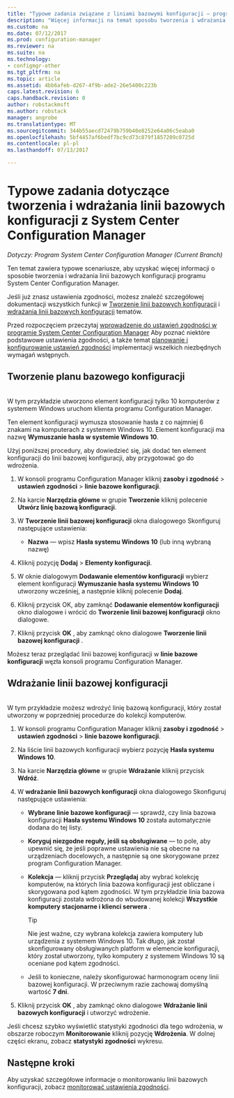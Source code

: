 ```yaml
---
title: "Typowe zadania związane z liniami bazowymi konfiguracji — programu Configuration Manager | Dokumentacja firmy Microsoft"
description: "Więcej informacji na temat sposobu tworzenia i wdrażania linii bazowych konfiguracji programu System Center Configuration Manager."
ms.custom: na
ms.date: 07/12/2017
ms.prod: configuration-manager
ms.reviewer: na
ms.suite: na
ms.technology:
- configmgr-other
ms.tgt_pltfrm: na
ms.topic: article
ms.assetid: 4bb6afeb-d267-4f9b-ade2-26e5400c223b
caps.latest.revision: 6
caps.handback.revision: 0
author: robstackmsft
ms.author: robstack
manager: angrobe
ms.translationtype: MT
ms.sourcegitcommit: 344b55aecd72479b759b40e8252e64a06c5eaba0
ms.openlocfilehash: 5bf4457af6bedf7bc9cd73c879f1857209c0725d
ms.contentlocale: pl-pl
ms.lasthandoff: 07/13/2017

---
```

# Typowe zadania dotyczące tworzenia i wdrażania linii bazowych konfiguracji z System Center Configuration Manager
<a id="common-tasks-for-creating-and-deploying-configuration-baselines-with-system-center-configuration-manager" class="xliff"></a>

*Dotyczy: Program System Center Configuration Manager (Current Branch)*

Ten temat zawiera typowe scenariusze, aby uzyskać więcej informacji o sposobie tworzenia i wdrażania linii bazowych konfiguracji programu System Center Configuration Manager.  

 Jeśli już znasz ustawienia zgodności, możesz znaleźć szczegółowej dokumentacji wszystkich funkcji w [Tworzenie linii bazowych konfiguracji](../../compliance/deploy-use/create-configuration-baselines.md) i [wdrażania linii bazowych konfiguracji](../../compliance/deploy-use/deploy-configuration-baselines.md) tematów.  

 Przed rozpoczęciem przeczytaj [wprowadzenie do ustawień zgodności w programie System Center Configuration Manager](../../compliance/get-started/get-started-with-compliance-settings.md) Aby poznać niektóre podstawowe ustawienia zgodności, a także temat [planowanie i konfigurowanie ustawień zgodności](../../compliance/plan-design/plan-for-and-configure-compliance-settings.md) implementacji wszelkich niezbędnych wymagań wstępnych.  

## Tworzenie planu bazowego konfiguracji
<a id="create-a-configuration-baseline" class="xliff"></a>  
 W tym przykładzie utworzono element konfiguracji tylko 10 komputerów z systemem Windows uruchom klienta programu Configuration Manager.  

 Ten element konfiguracji wymusza stosowanie hasła z co najmniej 6 znakami na komputerach z systemem Windows 10. Element konfiguracji ma nazwę **Wymuszanie hasła w systemie Windows 10**.  

Użyj poniższej procedury, aby dowiedzieć się, jak dodać ten element konfiguracji do linii bazowej konfiguracji, aby przygotować go do wdrożenia.  

1.  W konsoli programu Configuration Manager kliknij **zasoby i zgodność** > **ustawień zgodności** > **linie bazowe konfiguracji**.  

3.  Na karcie **Narzędzia główne** w grupie **Tworzenie** kliknij polecenie **Utwórz linię bazową konfiguracji**.  

4.  W **Tworzenie linii bazowej konfiguracji** okna dialogowego Skonfiguruj następujące ustawienia:  

    -   **Nazwa** — wpisz **Hasła systemu Windows 10** (lub inną wybraną nazwę)  

5.  Kliknij pozycję **Dodaj** > **Elementy konfiguracji**.  

6.  W oknie dialogowym **Dodawanie elementów konfiguracji** wybierz element konfiguracji **Wymuszanie hasła systemu Windows 10** utworzony wcześniej, a następnie kliknij polecenie **Dodaj**.  

7.  Kliknij przycisk OK, aby zamknąć **Dodawanie elementów konfiguracji** okno dialogowe i wrócić do **Tworzenie linii bazowej konfiguracji** okno dialogowe.

8.  Kliknij przycisk **OK** , aby zamknąć okno dialogowe **Tworzenie linii bazowej konfiguracji** .  

 Możesz teraz przeglądać linii bazowej konfiguracji w **linie bazowe konfiguracji** węzła konsoli programu Configuration Manager.  

## Wdrażanie linii bazowej konfiguracji
<a id="deploy-the-configuration-baseline" class="xliff"></a>  
 W tym przykładzie możesz wdrożyć linię bazową konfiguracji, który został utworzony w poprzedniej procedurze do kolekcji komputerów.  

1.  W konsoli programu Configuration Manager kliknij **zasoby i zgodność** > **ustawień zgodności** > **linie bazowe konfiguracji**.  

3.  Na liście linii bazowych konfiguracji wybierz pozycję **Hasła systemu Windows 10**.  

4.  Na karcie **Narzędzia główne** w grupie **Wdrażanie** kliknij przycisk **Wdróż**.  

5.  W **wdrażanie linii bazowych konfiguracji** okna dialogowego Skonfiguruj następujące ustawienia:  

    -   **Wybrane linie bazowe konfiguracji** — sprawdź, czy linia bazowa konfiguracji **Hasła systemu Windows 10** została automatycznie dodana do tej listy.  

    -   **Koryguj niezgodne reguły, jeśli są obsługiwane** — to pole, aby upewnić się, że jeśli poprawne ustawienia nie są obecne na urządzeniach docelowych, a następnie są one skorygowane przez program Configuration Manager.  

    -   **Kolekcja** — kliknij przycisk **Przeglądaj** aby wybrać kolekcję komputerów, na których linia bazowa konfiguracji jest obliczane i skorygowana pod kątem zgodności. W tym przykładzie linia bazowa konfiguracji została wdrożona do wbudowanej kolekcji **Wszystkie komputery stacjonarne i klienci serwera** .  

        > [!TIP]  
        >  Nie jest ważne, czy wybrana kolekcja zawiera komputery lub urządzenia z systemem Windows 10. Tak długo, jak został skonfigurowany obsługiwanych platform w elemencie konfiguracji, który został utworzony, tylko komputery z systemem Windows 10 są oceniane pod kątem zgodności.  

    -   Jeśli to konieczne, należy skonfigurować harmonogram oceny linii bazowej konfiguracji. W przeciwnym razie zachowaj domyślną wartość **7 dni**.  

7.  Kliknij przycisk **OK** , aby zamknąć okno dialogowe **Wdrażanie linii bazowych konfiguracji** i utworzyć wdrożenie.  

 Jeśli chcesz szybko wyświetlić statystyki zgodności dla tego wdrożenia, w obszarze roboczym **Monitorowanie** kliknij pozycję **Wdrożenia**. W dolnej części ekranu, zobacz **statystyki zgodności** wykresu.  

## Następne kroki
<a id="next-steps" class="xliff"></a> 

Aby uzyskać szczegółowe informacje o monitorowaniu linii bazowych konfiguracji, zobacz [monitorować ustawienia zgodności](../../compliance/deploy-use/monitor-compliance-settings.md).  

